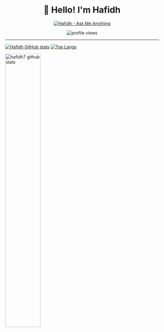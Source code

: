 <div align='center'>
  
  
  # 👋 Hello! I'm Hafidh  
  
  [![Hafidh - Ask Me Anything](https://img.shields.io/static/v1?label=Discussions&message=Ask%20Me%20Anything&color=green&style=for-the-badge&logo=github&logoColor=white)](https://github.com/hafidh7/hafidh7/discussions/new?category=ask-me-anything)
  
  <img src="https://gpvc.arturio.dev/hafidh7" alt="profile views"> 
  
</div>

---

<p align="center">
  
  [![Hafidh GitHub stats](https://github-readme-stats.vercel.app/api/top-langs/?username=hafidh7&count_private=true&theme=vue-dark&hide_langs_below=1&layout=compact&line_height=31)](https://github-readme-stats.vercel.app/api/top-langs/?username=hafidh7&count_private=true&theme=vue-dark&hide_langs_below=1&layout=compact)
  [![Top Langs](https://github-readme-stats.vercel.app/api?username=hafidh7&count_private=true&show_icons=true&theme=vue-dark)](https://github-readme-stats.vercel.app/api?username=hafidh7&count_private=true&show_icons=true&theme=vue-dark)
  
  
  <img width="48%" align="center" src="https://github-readme-stats.vercel.app/api?username=hafidh7&count_private=true&show_icons=true&theme=vue-dark&line_height=31" alt="hafidh7 github stats"/>
</p>
